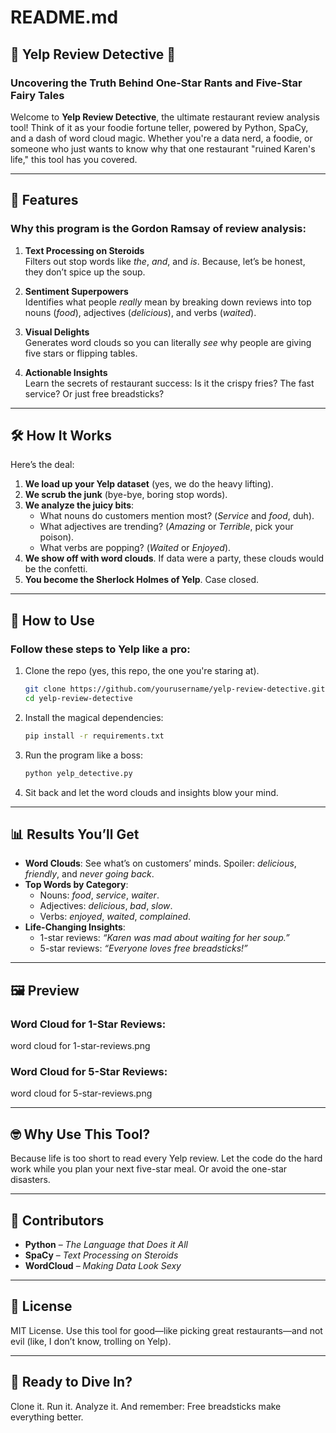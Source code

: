 # README.md

## 🍔 **Yelp Review Detective** 🍕  
### Uncovering the Truth Behind One-Star Rants and Five-Star Fairy Tales  

Welcome to **Yelp Review Detective**, the ultimate restaurant review analysis tool! Think of it as your foodie fortune teller, powered by Python, SpaCy, and a dash of word cloud magic. Whether you're a data nerd, a foodie, or someone who just wants to know why that one restaurant "ruined Karen's life," this tool has you covered.  

---

## 🚀 **Features**
### Why this program is the Gordon Ramsay of review analysis:
1. **Text Processing on Steroids**  
   Filters out stop words like *the*, *and*, and *is*. Because, let’s be honest, they don’t spice up the soup.
   
2. **Sentiment Superpowers**  
   Identifies what people *really* mean by breaking down reviews into top nouns (*food*), adjectives (*delicious*), and verbs (*waited*).

3. **Visual Delights**  
   Generates word clouds so you can literally *see* why people are giving five stars or flipping tables.

4. **Actionable Insights**  
   Learn the secrets of restaurant success: Is it the crispy fries? The fast service? Or just free breadsticks?  

---

## 🛠️ **How It Works**
Here’s the deal:
1. **We load up your Yelp dataset** (yes, we do the heavy lifting).  
2. **We scrub the junk** (bye-bye, boring stop words).  
3. **We analyze the juicy bits**:
   - What nouns do customers mention most? (*Service* and *food*, duh).  
   - What adjectives are trending? (*Amazing* or *Terrible*, pick your poison).  
   - What verbs are popping? (*Waited* or *Enjoyed*).  
4. **We show off with word clouds**. If data were a party, these clouds would be the confetti.  
5. **You become the Sherlock Holmes of Yelp**. Case closed.  

---

## 🎩 **How to Use**
### Follow these steps to Yelp like a pro:  

1. Clone the repo (yes, this repo, the one you're staring at).  
   ```bash
   git clone https://github.com/yourusername/yelp-review-detective.git
   cd yelp-review-detective
   ```
2. Install the magical dependencies:  
   ```bash
   pip install -r requirements.txt
   ```
3. Run the program like a boss:  
   ```bash
   python yelp_detective.py
   ```
4. Sit back and let the word clouds and insights blow your mind.  

---

## 📊 **Results You’ll Get**
- **Word Clouds**: See what’s on customers’ minds. Spoiler: *delicious*, *friendly*, and *never going back*.  
- **Top Words by Category**:
  - Nouns: *food*, *service*, *waiter*.  
  - Adjectives: *delicious*, *bad*, *slow*.  
  - Verbs: *enjoyed*, *waited*, *complained*.  
- **Life-Changing Insights**:  
   - 1-star reviews: *“Karen was mad about waiting for her soup.”*  
   - 5-star reviews: *“Everyone loves free breadsticks!”*  

---

## 🖼️ **Preview**  

### Word Cloud for 1-Star Reviews:  
word cloud for 1-star-reviews.png

### Word Cloud for 5-Star Reviews:  
word cloud for 5-star-reviews.png

---

## 🤓 **Why Use This Tool?**
Because life is too short to read every Yelp review. Let the code do the hard work while you plan your next five-star meal. Or avoid the one-star disasters.

---

## 🥳 **Contributors**
- **Python** – *The Language that Does it All*  
- **SpaCy** – *Text Processing on Steroids*  
- **WordCloud** – *Making Data Look Sexy*  

---

## 📄 **License**
MIT License. Use this tool for good—like picking great restaurants—and not evil (like, I don’t know, trolling on Yelp).

---

## 🍴 **Ready to Dive In?**
Clone it. Run it. Analyze it. And remember: Free breadsticks make everything better.  
